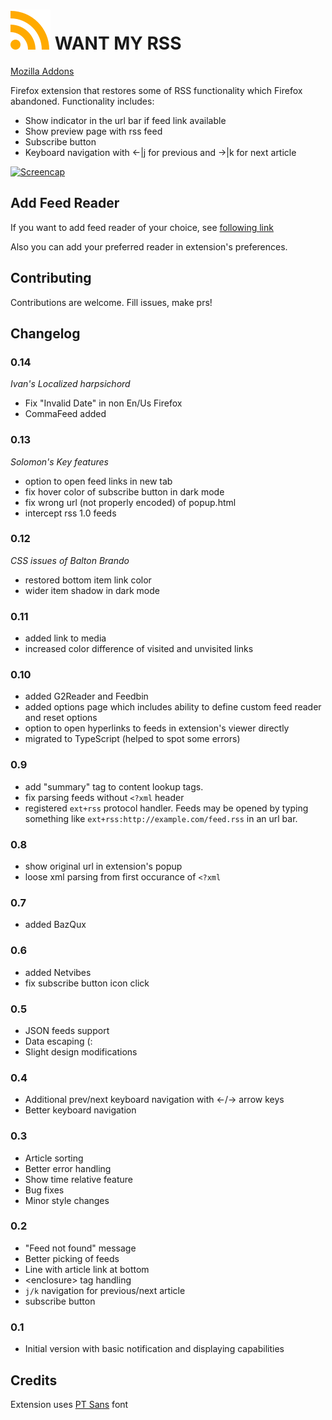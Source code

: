 # ![icon](ext/icons/icon-color.svg) WANT MY RSS

[Mozilla Addons](https://addons.mozilla.org/en-US/firefox/addon/want-my-rss/)

Firefox extension that restores some of RSS functionality which Firefox abandoned. Functionality includes:

* Show indicator in the url bar if feed link available
* Show preview page with rss feed
* Subscribe button
* Keyboard navigation with ←|j for previous and →|k for next article

[![Screencap](https://img.youtube.com/vi/d3tP7JFOLqc/0.jpg)](https://youtu.be/d3tP7JFOLqc)

## Add Feed Reader
If you want to add feed reader of your choice, see [following link](https://github.com/Reeywhaar/want-my-rss/issues/6)

Also you can add your preferred reader in extension's preferences.

## Contributing
Contributions are welcome. Fill issues, make prs!

## Changelog

### 0.14

*Ivan's Localized harpsichord*

* Fix "Invalid Date" in non En/Us Firefox
* CommaFeed added

### 0.13

*Solomon's Key features*

* option to open feed links in new tab
* fix hover color of subscribe button in dark mode
* fix wrong url (not properly encoded) of popup.html
* intercept rss 1.0 feeds

### 0.12

*CSS issues of Balton Brando*

* restored bottom item link color
* wider item shadow in dark mode

### 0.11

* added link to media
* increased color difference of visited and unvisited links

### 0.10

* added G2Reader and Feedbin
* added options page which includes ability to define custom feed reader and reset options
* option to open hyperlinks to feeds in extension's viewer directly
* migrated to TypeScript (helped to spot some errors)

### 0.9

* add "summary" tag to content lookup tags.
* fix parsing feeds without `<?xml` header
* registered `ext+rss` protocol handler. Feeds may be opened by typing something like `ext+rss:http://example.com/feed.rss` in an url bar.

### 0.8

* show original url in extension's popup
* loose xml parsing from first occurance of `<?xml`

### 0.7

* added BazQux

### 0.6

* added Netvibes
* fix subscribe button icon click

### 0.5

* JSON feeds support
* Data escaping (:
* Slight design modifications

### 0.4

* Additional prev/next keyboard navigation with ←/→ arrow keys
* Better keyboard navigation

### 0.3

* Article sorting
* Better error handling
* Show time relative feature
* Bug fixes
* Minor style changes

### 0.2

* "Feed not found" message
* Better picking of feeds
* Line with article link at bottom
* \<enclosure> tag handling
* `j/k` navigation for previous/next article
* subscribe button

### 0.1

* Initial version with basic notification and displaying capabilities

## Credits
Extension uses [PT Sans](https://company.paratype.com/pt-sans-pt-serif) font
